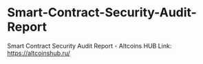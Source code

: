 # Smart-Contract-Security-Audit-Report
Smart Contract Security Audit Report - Altcoins HUB
Link: https://altcoinshub.ru/
